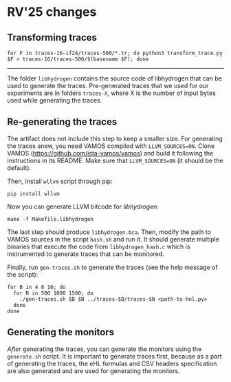 # RV'25 changes

## Transforming traces

```
for F in traces-16-if24/traces-500/*.tr; do python3 transform_trace.py $F > traces-16/traces-500/$(basename $F); done
```

---------------------------------------------------
The folder `libhydrogen` contains the source code of libhydrogen that can be
used to generate the traces. Pre-generated traces that we used for our
experiments are in folders `traces-X`, where X is the number of input bytes
used while generating the traces.

## Re-generating the traces

The artifact does not include this step to keep a smaller size.
For generating the traces anew, you need VAMOS compiled with `LLVM_SOURCES=ON`.
Clone VAMOS (<https://github.com/ista-vamos/vamos>) and build it following the
instructions in its README. Make sure that `LLVM_SOURCES=ON` (it should be the
default).

Then, install `wllvm` script through pip:

```
pip install wllvm
```

Now you can generate LLVM bitcode for _libhydrogen_:

```
make -f Makefile.libhydrogen
```

The last step should produce `libhydrogen.bca`.
Then, modify the path to VAMOS sources in the script `hash.sh` and run it.
It should generate multiple binaries that execute the code from `libhydrogen_hash.c`
which is instrumented to generate traces that can be monitored.

Finally, run `gen-traces.sh` to generate the traces (see the help message of the script):

```
for B in 4 8 16; do
  for N in 500 1000 1500; do
    ./gen-traces.sh $B $N ../traces-$B/traces-$N <path-to-hnl.py>
  done
done
```

## Generating the monitors

_After_ generating the traces, you can generate the monitors using the `generate.sh` script.
It is important to generate traces first, because as a part of generating the traces,
the eHL formulas and CSV headers specification are also generated and are used for generating the monitors.
